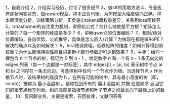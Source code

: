 1，自我介绍
2，介绍实习经历，讨论了很多细节
3，做sft的策略方法
4，专业医疗症状问答背景，做reward模型，样本正负均衡，为何模型大幅度偏向正确。样本层深度分析，训练策略分析，正负输出tokens跟权重差异，关系到loss函数等
5，trnasformer的自注意力机制，讲原始公式？为什么缩放是平方根？矩阵怎么计算的？每一个矩阵的维度是多少？
6，讲解qwen3的位置编码？
7，相对/绝对位置编码，各自优势，公式推导，具体是怎么嵌入/计算？为啥现在都是做RoPE？解决的痛点以及如何解决？
8，lora微调原理，低秩矩阵的维度？如何计算得到新权重？为什么能保持高性能且只更新小部分参数即可达到效果？
9，手撕：给你一棵包含 n 个节点的树，标记为 0 到 n - 1 。给定数字 n 和一个有 n - 1 条无向边的 edges 列表（每一个边都是一对标签），其中 edges[i] = [ai, bi] 表示树中节点 ai 和 bi 之间存在一条无向边。可选择树中任何一个节点作为根。当选择节点 x 作为根节点时，设结果树的高度为 h 。在所有可能的树中，具有最小高度的树（即，min(h)）被称为 最小高度树 。请你找到所有的 最小高度树 并按 任意顺序 返回它们的根节点标签列表。树的高度是指根节点和叶子节点之间最长向下路径上边的数量。
10，反问聊业务，主要是搜索，召回排序，文献问答等

